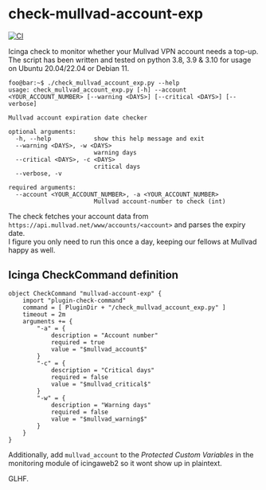 # check-mullvad-account-exp

[![CI](https://github.com/stefankonig/check-mullvad-account-exp/actions/workflows/lint-test.yml/badge.svg)](https://github.com/stefankonig/check-mullvad-account-exp/actions/workflows/lint-test.yml)

Icinga check to monitor whether your Mullvad VPN account needs a top-up.  
The script has been written and tested on python 3.8, 3.9 & 3.10 for usage on Ubuntu 20.04/22.04 or Debian 11.

```console
foo@bar:~$ ./check_mullvad_account_exp.py --help
usage: check_mullvad_account_exp.py [-h] --account <YOUR_ACCOUNT_NUMBER> [--warning <DAYS>] [--critical <DAYS>] [--verbose]

Mullvad account expiration date checker

optional arguments:
  -h, --help            show this help message and exit
  --warning <DAYS>, -w <DAYS>
                        warning days
  --critical <DAYS>, -c <DAYS>
                        critical days
  --verbose, -v

required arguments:
  --account <YOUR_ACCOUNT_NUMBER>, -a <YOUR_ACCOUNT_NUMBER>
                        Mullvad account-number to check (int)
```

The check fetches your account data from `https://api.mullvad.net/www/accounts/<account>` and parses the expiry date.  
I figure you only need to run this once a day, keeping our fellows at Mullvad happy as well.


## Icinga CheckCommand definition
```
object CheckCommand "mullvad-account-exp" {
    import "plugin-check-command"
    command = [ PluginDir + "/check_mullvad_account_exp.py" ]
    timeout = 2m
    arguments += {
        "-a" = {
            description = "Account number"
            required = true
            value = "$mullvad_account$"
        }
        "-c" = {
            description = "Critical days"
            required = false
            value = "$mullvad_critical$"
        }
        "-w" = {
            description = "Warning days"
            required = false
            value = "$mullvad_warning$"
        }
    }
}
```

Additionally, add `mullvad_account` to the *Protected Custom Variables* in the monitoring module of icingaweb2 so it wont show up in plaintext. 

GLHF.